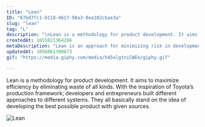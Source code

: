 ```yaml
---
title: "Lean"
ID: "67bd7fc1-b118-4617-98a3-0ee282cbae3a"
slug: "lean"
tag: "L"
description: "\nLean is a methodology for product development. It aims to maximize efficiency by eliminating waste of all kinds. With the inspiration of Toyota’s production framework; developers and entrepreneurs built different approaches to different systems. They all basically stand on the idea of developing the best possible product with given sources.\n"
createdAt: 1655821364286
metaDescription: "Lean is an approach for minimizing risk in development processes. "
updatedAt: 1656061390673
gif: "https://media.giphy.com/media/h45algtniCWEo/giphy.gif"

---
```

Lean is a methodology for product development. It aims to maximize efficiency by eliminating waste of all kinds. With the inspiration of Toyota’s production framework; developers and entrepreneurs built different approaches to different systems. They all basically stand on the idea of developing the best possible product with given sources.

![Lean](https://media.giphy.com/media/h45algtniCWEo/giphy.gif)